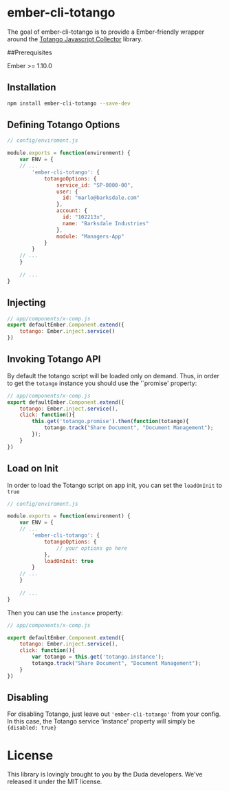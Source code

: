 # ember-cli-totango

The goal of ember-cli-totango is to provide a Ember-friendly wrapper around the [Totango Javascript Collector](http://support.totango.com/hc/en-us/articles/203639575-Totango-Javascript-Collector) library.

##Prerequisites

Ember >= 1.10.0

## Installation

```bash
npm install ember-cli-totango --save-dev
```

## Defining Totango Options

```javascript
// config/enviroment.js

module.exports = function(environment) {
	var ENV = {
	// ...
		'ember-cli-totango': {
			totangoOptions: {
				service_id: "SP-0000-00",
				user: {
				  id: "marlo@barksdale.com"
				},
				account: {
				  id: "102213x",
				  name: "Barksdale Industries"
				},
				module: "Managers-App"
			}
		}	
	// ...
	}
	
	// ...
}
```

## Injecting

```javascript
// app/components/x-comp.js
export defaultEmber.Component.extend({
	totango: Ember.inject.service()
})
```

## Invoking Totango API
By default the totango script will be loaded only on demand. Thus, in order to get the `totango` instance you should use the '`promise' property:

```javascript
// app/components/x-comp.js
export defaultEmber.Component.extend({
	totango: Ember.inject.service(),
	click: function(){
		this.get('totango.promise').then(function(totango){
			totango.track("Share Document", "Document Management");
		});
	}
})
```

## Load on Init
In order to load the Totango script on app init, you can set the `loadOnInit` to `true`
```javascript
// config/enviroment.js

module.exports = function(environment) {
	var ENV = {
	// ...
		'ember-cli-totango': {
			totangoOptions: {
				// your options go here
			},
			loadOnInit: true
		}	
	// ...
	}
	
	// ...
}
```

Then you can use the `instance` property:  

```javascript
// app/components/x-comp.js

export defaultEmber.Component.extend({
	totango: Ember.inject.service(),
	click: function(){
		var totango = this.get('totango.instance');
		totango.track("Share Document", "Document Management");
	}
})
```
## Disabling

For disabling Totango, just leave out `'ember-cli-totango'` from your config. In this case, the Totango service 'instance' property will simply be `{disabled: true}`


# License

 This library is lovingly brought to you by the Duda developers. We've released it under the MIT license.